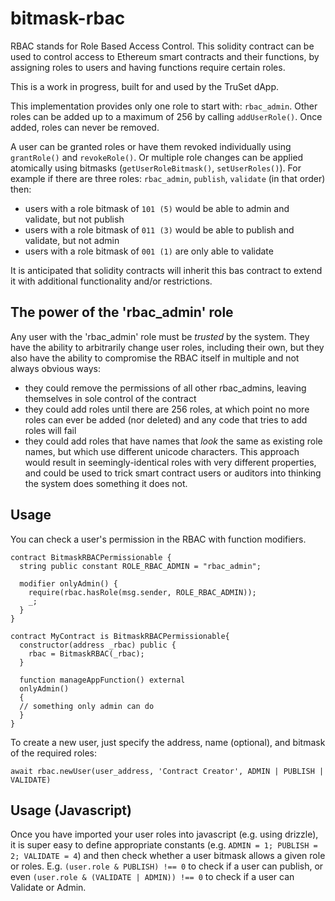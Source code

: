 # bitmask-rbac

RBAC stands for Role Based Access Control. This solidity contract can be used to control access to Ethereum smart contracts and their functions, by assigning roles to users and having functions require certain roles.

This is a work in progress, built for and used by the TruSet dApp.

This implementation provides only one role to start with: `rbac_admin`. Other roles can be added up to a maximum of 256 by calling `addUserRole()`. Once added, roles can never be removed.

A user can be granted roles or have them revoked individually using `grantRole()` and `revokeRole()`. Or multiple role changes can be applied atomically using bitmasks (`getUserRoleBitmask()`, `setUserRoles()`). For example if there are three roles: `rbac_admin`, `publish`, `validate` (in that order) then:

- users with a role bitmask of `101 (5)` would be able to admin and validate, but not publish
- users with a role bitmask of `011 (3)` would be able to publish and validate, but not admin
- users with a role bitmask of `001 (1)` are only able to validate

It is anticipated that solidity contracts will inherit this bas contract to extend it with additional functionality and/or restrictions.

## The power of the 'rbac_admin' role

Any user with the 'rbac_admin' role must be _trusted_ by the system. They have the ability to arbitrarily change user roles, including their own, but they also have the ability to compromise the RBAC itself in multiple and not always obvious ways:

 - they could remove the permissions of all other rbac_admins, leaving themselves in sole control of the contract
 - they could add roles until there are 256 roles, at which point no more roles can ever be added (nor deleted) and any code that tries to add roles will fail
 - they could add roles that have names that _look_ the same as existing role names, but which use different unicode characters. This approach would result in seemingly-identical roles with very different properties, and could be used to trick smart contract users or auditors into thinking the system does something it does not.

## Usage

You can check a user's permission in the RBAC with function modifiers.

```
contract BitmaskRBACPermissionable {
  string public constant ROLE_RBAC_ADMIN = "rbac_admin";

  modifier onlyAdmin() {
    require(rbac.hasRole(msg.sender, ROLE_RBAC_ADMIN));
    _;
  }
}

contract MyContract is BitmaskRBACPermissionable{
  constructor(address _rbac) public {
    rbac = BitmaskRBAC(_rbac);
  }

  function manageAppFunction() external
  onlyAdmin()
  {
  // something only admin can do
  }
}
```

To create a new user, just specify the address, name (optional), and bitmask of the required roles:

```
await rbac.newUser(user_address, 'Contract Creator', ADMIN | PUBLISH | VALIDATE)
```

## Usage (Javascript)

Once you have imported your user roles into javascript (e.g. using drizzle), it is super easy to define appropriate constants (e.g. `ADMIN = 1; PUBLISH = 2; VALIDATE = 4`) and then check whether a user bitmask allows a given role or roles. E.g. `(user.role & PUBLISH) !== 0` to check if a user can publish, or even `(user.role & (VALIDATE | ADMIN)) !== 0` to check if a user can Validate or Admin.
